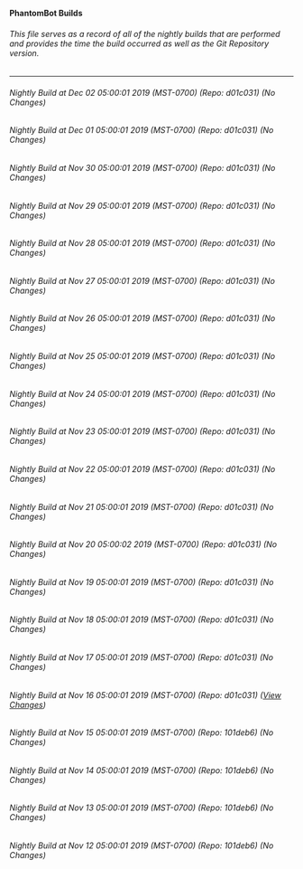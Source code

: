 **PhantomBot Builds**

###### This file serves as a record of all of the nightly builds that are performed and provides the time the build occurred as well as the Git Repository version.
-------------------------------------------------------------------------------------------------------------
###### Nightly Build at Dec 02 05:00:01 2019 (MST-0700) (Repo: d01c031) (No Changes)
###### Nightly Build at Dec 01 05:00:01 2019 (MST-0700) (Repo: d01c031) (No Changes)
###### Nightly Build at Nov 30 05:00:01 2019 (MST-0700) (Repo: d01c031) (No Changes)
###### Nightly Build at Nov 29 05:00:01 2019 (MST-0700) (Repo: d01c031) (No Changes)
###### Nightly Build at Nov 28 05:00:01 2019 (MST-0700) (Repo: d01c031) (No Changes)
###### Nightly Build at Nov 27 05:00:01 2019 (MST-0700) (Repo: d01c031) (No Changes)
###### Nightly Build at Nov 26 05:00:01 2019 (MST-0700) (Repo: d01c031) (No Changes)
###### Nightly Build at Nov 25 05:00:01 2019 (MST-0700) (Repo: d01c031) (No Changes)
###### Nightly Build at Nov 24 05:00:01 2019 (MST-0700) (Repo: d01c031) (No Changes)
###### Nightly Build at Nov 23 05:00:01 2019 (MST-0700) (Repo: d01c031) (No Changes)
###### Nightly Build at Nov 22 05:00:01 2019 (MST-0700) (Repo: d01c031) (No Changes)
###### Nightly Build at Nov 21 05:00:01 2019 (MST-0700) (Repo: d01c031) (No Changes)
###### Nightly Build at Nov 20 05:00:02 2019 (MST-0700) (Repo: d01c031) (No Changes)
###### Nightly Build at Nov 19 05:00:01 2019 (MST-0700) (Repo: d01c031) (No Changes)
###### Nightly Build at Nov 18 05:00:01 2019 (MST-0700) (Repo: d01c031) (No Changes)
###### Nightly Build at Nov 17 05:00:01 2019 (MST-0700) (Repo: d01c031) (No Changes)
###### Nightly Build at Nov 16 05:00:01 2019 (MST-0700) (Repo: d01c031) ([View Changes](https://github.com/PhantomBot/PhantomBot/compare/101deb6...d01c031))
###### Nightly Build at Nov 15 05:00:01 2019 (MST-0700) (Repo: 101deb6) (No Changes)
###### Nightly Build at Nov 14 05:00:01 2019 (MST-0700) (Repo: 101deb6) (No Changes)
###### Nightly Build at Nov 13 05:00:01 2019 (MST-0700) (Repo: 101deb6) (No Changes)
###### Nightly Build at Nov 12 05:00:01 2019 (MST-0700) (Repo: 101deb6) (No Changes)
